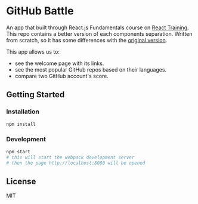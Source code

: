 # GitHub Battle

An app that built through React.js Fundamentals course on [React Training](https://reacttraining.com). This repo contains a better version of each components separation. Written from scratch, so it has some differences with the [original version](https://github.com/ReactTraining/React-Fundamentals).

This app allows us to:

- see the welcome page with its links.
- see the most popular GitHub repos based on their languages.
- compare two GitHub account's score.

## Getting Started

### Installation

```sh
npm install
```

### Development

```sh
npm start
# this will start the webpack development server
# then the page http://localhost:8080 will be opened
```

## License

MIT

